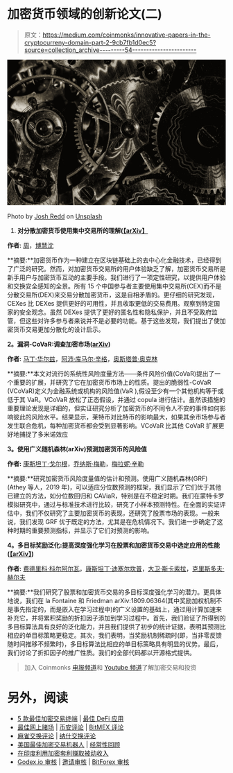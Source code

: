 # 加密货币领域的创新论文(二)

> 原文：<https://medium.com/coinmonks/innovative-papers-in-the-cryptocurreny-domain-part-2-9cb7fb1d0ec5?source=collection_archive---------54----------------------->

![](img/be9d2cfa77ace987a92144a37dbbbcfc.png)

Photo by [Josh Redd](https://unsplash.com/@joshredd?utm_source=unsplash&utm_medium=referral&utm_content=creditCopyText) on [Unsplash](https://unsplash.com/s/photos/gears?utm_source=unsplash&utm_medium=referral&utm_content=creditCopyText)

1.  **对分散加密货币使用集中交易所的理解(**[**【arXiv】**](https://arxiv.org/pdf/2204.08664)

**作者:** [周](https://arxiv.org/search/?searchtype=author&query=Zhou%2C+Z)，[博慧沈](https://arxiv.org/search/?searchtype=author&query=Shen%2C+B)

**摘要:**加密货币作为一种建立在区块链基础上的去中心化金融技术，已经得到了广泛的研究。然而，对加密货币交易所的用户体验缺乏了解，加密货币交易所是新手用户与加密货币互动的主要手段。我们进行了一项定性研究，以提供用户体验和交换安全感知的全景。所有 15 个中国参与者主要使用集中交易所(CEX)而不是分散交易所(DEX)来交易分散加密货币，这是自相矛盾的。更仔细的研究发现，CEXes 比 DEXes 提供更好的可用性，并且收取更低的交易费用。观察到特定国家的安全观念。虽然 DEXes 提供了更好的匿名性和隐私保护，并且不受政府监管，但这些对许多参与者来说并不是必要的功能。基于这些发现，我们提出了使加密货币交易更加分散化的设计启示。

**2。漏洞-CoVaR:调查加密市场(**[**arXiv**](https://arxiv.org/pdf/2203.10777)**)**

**作者:** [马丁·华尔兹](https://arxiv.org/search/?searchtype=author&query=Waltz%2C+M)，[阿沛·库马尔·辛格](https://arxiv.org/search/?searchtype=author&query=Singh%2C+A+K)，[奥斯塔普·奥克林](https://arxiv.org/search/?searchtype=author&query=Okhrin%2C+O)

**摘要:**本文对流行的系统性风险度量方法——条件风险价值(CoVaR)提出了一个重要的扩展，并研究了它在加密货币市场上的性质。提出的脆弱性-CoVaR (VCoVaR)定义为金融系统或机构的风险值(VaR ),假设至少有一个其他机构等于或低于其 VaR。VCoVaR 放松了正态假设，并通过 copula 进行估计。虽然该措施的重要理论发现是详细的，但实证研究分析了加密货币的不同令人不安的事件如何影响彼此的风险水平。结果显示，莱特币对比特币的影响最大，如果其余市场参与者发生联合危机，每种加密货币都会受到显著影响。VCoVaR 比其他 CoVaR 扩展更好地捕捉了多米诺效应

**3。使用广义随机森林(arXiv)预测加密货币的风险值**

**作者:** [康斯坦丁·戈尔根](https://arxiv.org/search/?searchtype=author&query=G%C3%B6rgen%2C+K)，[乔纳斯·梅勒](https://arxiv.org/search/?searchtype=author&query=Meirer%2C+J)，[梅拉妮·辛勒](https://arxiv.org/search/?searchtype=author&query=Schienle%2C+M)

**摘要:**研究加密货币风险度量值的估计和预测。使用广义随机森林(GRF) (Athey 等人，2019 年)，可以适应分位数预测的框架，我们显示了它们优于其他已建立的方法，如分位数回归和 CAViaR，特别是在不稳定时期。我们在蒙特卡罗模拟研究中，通过与标准技术进行比较，研究了小样本预测特性。在全面的实证评估中，我们不仅研究了主要加密货币的表现，还研究了股票市场的表现。一般来说，我们发现 GRF 优于既定的方法，尤其是在危机情况下。我们进一步确定了这种时期的重要预测指标，并显示了它们对预测的影响。

**4。多目标奖励泛化:提高深度强化学习在股票和加密货币交易中选定应用的性能(**[**【arXiv】**](https://arxiv.org/pdf/2203.04579)**)**

**作者:** [费德里科·科尔阿尔瓦](https://arxiv.org/search/?searchtype=author&query=Cornalba%2C+F)，[康斯坦丁·迪塞尔坎普](https://arxiv.org/search/?searchtype=author&query=Disselkamp%2C+C)，[大卫·斯卡索拉](https://arxiv.org/search/?searchtype=author&query=Scassola%2C+D)，[克里斯多夫·赫尔夫](https://arxiv.org/search/?searchtype=author&query=Helf%2C+C)

**摘要:**我们研究了股票和加密货币交易的多目标深度强化学习的潜力。更具体地说，我们在 la Fontaine 和 Friedman arXiv:1809.06364(其中奖励加权机制不是事先指定的，而是嵌入在学习过程中)的广义设置的基础上，通过用计算加速来补充它，并将累积奖励的折扣因子添加到学习过程中。首先，我们验证了所得到的多目标算法具有良好的泛化能力，并且我们提供了初步的统计证据，表明其预测比相应的单目标策略更稳定。其次，我们表明，当奖励机制稀疏时(即，当非零反馈随时间推移不频繁时)，多目标算法比相应的单目标策略具有明显的优势。最后，我们讨论了折扣因子的推广性质。我们的全部代码都以开源格式提供。

> 加入 Coinmonks [电报频道](https://t.me/coincodecap)和 [Youtube 频道](https://www.youtube.com/c/coinmonks/videos)了解加密交易和投资

# 另外，阅读

*   [5 款最佳加密交易终端](https://coincodecap.com/crypto-trading-terminals) | [最佳 DeFi 应用](https://coincodecap.com/best-defi-apps)
*   [最佳网上赌场](https://coincodecap.com/best-online-casinos) | [币安评论](/coinmonks/binance-review-ee10d3bf3b6e) | [BitMEX 评论](https://coincodecap.com/bitmex-review)
*   [麻雀交换评论](https://coincodecap.com/sparrow-exchange-review) | [纳什交换评论](https://coincodecap.com/nash-exchange-review)
*   [美国最佳加密交易机器人](https://coincodecap.com/crypto-trading-bots-in-the-us) | [经常性回顾](https://coincodecap.com/changelly-review)
*   [在印度利用加密套利赚取被动收入](https://coincodecap.com/crypto-arbitrage-in-india)
*   [Godex.io 审核](/coinmonks/godex-io-review-7366086519fb) | [邀请审核](/coinmonks/invity-review-70f3030c0502) | [BitForex 审核](https://coincodecap.com/bitforex-review)